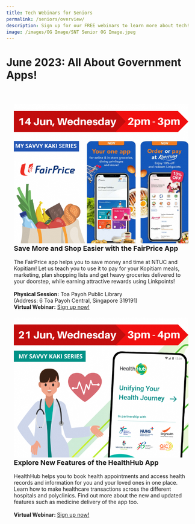 ```yaml
---
title: Tech Webinars for Seniors
permalink: /seniors/overview/
description: Sign up for our FREE webinars to learn more about tech!
image: /images/OG Image/SNT Senior OG Image.jpeg
---
```

# June 2023: All About Government Apps!

<div class="row" style="padding: 20px 0px 10px 0px;">

<div class="col" style="padding: 20px 20px 0px 20px;"><img src="/images/Jun%202023/seniors_14%20jun.png" alt="Save More and Shop Easier with the FairPrice App"><br>
<div class="header" style="font-size:18px"><b>Save More and Shop Easier with the FairPrice App</b></div><br>The FairPrice app helps you to save money and time at NTUC and Kopitiam! Let us teach you to use it to pay for your Kopitiam meals, marketing, plan shopping lists and get heavy groceries delivered to your doorstep, while earning attractive rewards using Linkpoints!<br><br><b>Physical Session:</b> Toa Payoh Public Library<br>(Address: 6 Toa Payoh Central, Singapore 319191)<br><b>Virtual Webinar:</b> <a href="https://go.gov.sg/fpapp" target="_blank">Sign up now!</a>
</div>

<div class="col" style="padding: 20px 20px 0px 20px;"><img src="/images/Jun%202023/seniors_21%20jun.png" alt="Explore New Features of the HealthHub App"><br>
<div class="header" style="font-size:18px"><b>Explore New Features of the HealthHub App</b></div><br>HealthHub helps you to book health appointments and access health records and information for you and your loved ones in one place. Learn how to make healthcare transactions across the different hospitals and polyclinics. Find out more about the new and updated features such as medicine delivery of the app too.<br><br><b>Virtual Webinar: </b> <a href="https://go.gov.sg/wa-ecommerce-may23" target="_blank">Sign up now!</a>
</div>

</div>